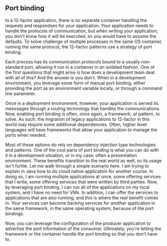 ## Port binding
In a 12-factor application, there is no separate container handling the requests and respondses for your
application. Your application needs to handle the protocols of communication, but when writing your application, you
don't know how it will be executed, so you would have to assume the defaults. To solve challenge of multiple processes in the same
OS container, running the same protocol, the 12-factor patterns use a strategy of port binding.

Each process has its communication protocols bound to a usually non-standard port, allowing it run in a container in an isolated fashion. One
of the first questions that might arise is how does a development team deal with all of this? And the answer is you don't. When in a development environment, you leverage some
form of manual port binding, either providing the port as an environment variable locally, or through a command line parameter.

Once in a deployment environment, however, your application is served its meessages through a routing
technology that handles the communications. Now, enabling port binding is often, once again, a framework, or pattern, to solve. As such, the migration of legacy applications to 12-factor
in this world may require some additional dependencies. Often, higher level languages will have frameworks that allow your application to manage the ports when needed.

Most of these options do rely on dependency injection type technologies and patterns. One of the cool parts of port binding is what you can do with it in a development situation, or in my case,
often a presentation environment. These benefits transition to the real world as well, so its usage isn't furtile. Let me walk through a simple scenario here. I am trying to explain in Java how to do cloud native applicatoin for another course.
In doing so, I am running multiple applications at once, some offering services that I write, some offering services that were written by third parties. Now, by leveraging port binding, I can run all of the applicaitons on my local system, and I have no need for VMs.
In addition, I can offer the services to applications that are also running, and this is where the real benefit comes in. Your services can become backing services for another application in the same framework, in the same operating system, because of hte port bindings.

Now, you can leverage the configuration of the producer application to advertise the port information of the consumer. Ultimately, you're letting the framework or the container handle the port binding so that you don't have to.
